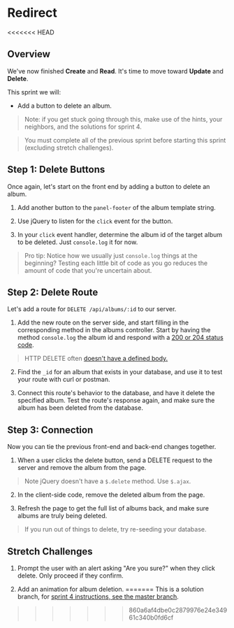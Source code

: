 # Redirect

<<<<<<< HEAD
## Overview

We've now finished **Create** and **Read**. It's time to move toward **Update** and **Delete**.  

This sprint we will:
* Add a button to delete an album.

> Note: if you get stuck going through this, make use of the hints, your neighbors, and the solutions for sprint 4.

> You must complete all of the previous sprint before starting this sprint (excluding stretch challenges).


## Step 1: Delete Buttons

Once again, let's start on the front end by adding a button to delete an album.  

1. Add another button to the `panel-footer` of the album template string.

1. Use jQuery to listen for the `click` event for the button.

1. In your `click` event handler,  determine the album id of the target album to be deleted.  Just `console.log` it for now.

> Pro tip: Notice how we usually just `console.log` things at the beginning?  Testing each little bit of code as you go reduces the amount of code that you're uncertain about.

## Step 2: Delete Route

Let's add a route for `DELETE /api/albums/:id` to our server.

1. Add the new route on the server side, and start filling in the corresponding method in the albums controller. Start by having the  method `console.log` the album id and respond with a [200 or 204 status code](http://stackoverflow.com/questions/2342579/http-status-code-for-update-and-delete).

  > HTTP DELETE often [doesn't have a defined body.](http://tools.ietf.org/html/rfc7231#section-4.3.5)

2. Find the `_id` for an album that exists in your database, and use it to test your route with curl or postman.

3. Connect this route's behavior to the database, and have it delete the specified album.  Test the route's response again, and make sure the album has been deleted from the database.


## Step 3: Connection

Now you can tie the previous front-end and back-end changes together.  

1. When a user clicks the delete button, send a DELETE request to the server and remove the album from the page.

  > Note jQuery doesn't have a `$.delete` method.  Use `$.ajax`.

2. In the client-side code, remove the deleted album from the page.

3. Refresh the page to get the full list of albums back, and make sure albums are truly being deleted.

> If you run out of things to delete, try re-seeding your database.


## Stretch Challenges

1. Prompt the user with an alert asking "Are you sure?" when they click delete. Only proceed if they confirm.  

1. Add an animation for album deletion.
=======
This is a solution branch, for [sprint 4 instructions, see the master branch](https://github.com/SF-WDI-LABS/tunely/blob/master/docs/sprint4.md).
>>>>>>> 860a6af4dbe0c2879976e24e34961c340b0fd6cf
